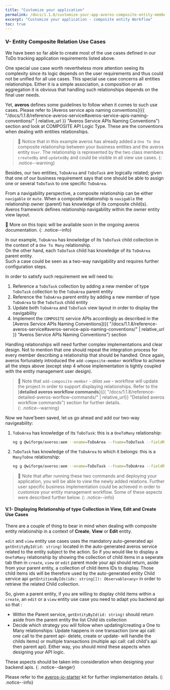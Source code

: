 ```yaml
---
title: "Customize your application"
permalink: /docs/1.1.8/customize-your-app-averos-composite-entity-member-workflow/
excerpt: "Customize your application - composite entity Workflow"
toc: true
---
```


### **V- Entity Composite Relation Use Cases**

We have been so far able to create most of the use cases defined in our ToDo tracking application requirements listed above. <br/>

One special use case worth nevertheless more attention seeing its complexity since its logic depends on the user requirements and thus could not be unified for all use cases.
This special use case concerns all entities relationships. Either it is a simple association, a composition or an aggregation it is obvious that handling such relationships depends on the final user needs. <br/>

Yet, **averos** defines some guidelines to follow when it comes to such use cases. Please refer to [Averos service apis naming conventions]({{ "/docs/1.1.8/reference-averos-service#averos-service-apis-naming-conventions/" | relative_url }}  "Averos Service APIs Naming Conventions") section and look at COMPOSITE API Logic Type. These are the conventions when dealing with entities relationships. <br/>

>🚩 Notice that in this example averos has already added a `One To One` composite relationship between your business entities and the averos entity `User`.
The relationship is represented by the two class members `createdBy` and `updatedBy` and could be visible in all view use cases. 
{: .notice--warning}


Besides, our two entities, `ToDoArea` and `ToDoTask` are logically related; given that one of our business requirement says that one should be able to assign one or several `ToDoTask` to one specific `ToDoArea`.

From a navigability perspective, a composite relationship can be either `navigable` or `mute`. When a composite relationship is `navigable` the relationship owner (parent) has knowledge of its composite child(s). <br/>
Averos framework defines relationship navigability within the owner entity view layout. <br/> 

📢 More on this topic will be available soon in the ongoing averos documentation.
{: .notice--info}

In our example, `ToDoArea` has knowledge of its `ToDoTask` child collection in the context of a `One To Many` relationship. <br/>
On the other hand, each `ToDoTask` child has knowledge of its `ToDoArea` parent entity.<br/>
Such a case could be seen as a two-way navigability and requires further configuration steps.

In order to satisfy such requirement we will need to: <br/>
1. Reference a `ToDoTask` collection by adding a new member of type `ToDoTask` collection to the `ToDoArea` parent entity
2. Reference the `ToDoArea` parent entity by adding a new member of type `ToDoArea` to the `ToDoTask` child entity
3. Update both `ToDoArea` and `ToDoTask` view layout in order to display the navigability
4. Implement the `COMPOSITE` service APIs accordingly as described in the [Averos Service APIs Naming Conventions]({{ "/docs/1.1.8/reference-averos-service#averos-service-apis-naming-conventions/" | relative_url }}  "Averos Service APIs Naming Conventions") section


Handling relationships will need further complex implementations and clear design. Not to mention that one should repeat the integration process for every member describing a relationship that should be handled.
Once again, averos fortunately introduced the `add-composite-member` workflow to achieve all the steps above (except step 4 whose implementation is tightly coupled with the entity management user design).


>🚩 Note that `add-composite-member` - *alias* `aem` - workflow will update the project in order to support displaying relationships.
Refer to the [**detailed averos workflow commands**]({{ "/docs/1.1.8/reference-detailed-averos-worflow-commands/" | relative_url}} "Detailed averos workflow commands")  section for further details. <br/>
{: .notice--warning}

Now we have'been saved, let us go ahead and add our two-way navigeability: <br/>

1. `ToDoArea` has knowledge of its `ToDoTask`: this is a `OneToMany` relationship: <br/>
   
   ```bash
   ng g @wiforge/averos:aem --ename=ToDoArea --fname=ToDoTask --fieldRelationType=OneToMany
   ```

2. `ToDoTask` has knowledge of the `ToDoArea` to which it belongs: this is a `ManyToOne` relationship:
   
   ```bash
   ng g @wiforge/averos:aem --ename=ToDoTask --fname=ToDoArea --fieldRelationType=ManyToOne
   ```

>🚩 Note that after running these two commands and deploying your application, you will be able to view the newly added relations. Further user specific business implementation could be achieved in order to customize your entity management workflow. Some of these aspects were described further below.
{: .notice--info}


#### **V.1- Displaying Relationship of type Collection in View, Edit and Create Use Cases**

There are a couple of thing to bear in mind when dealing with composite entity relationship in a context of **Create**, **View** or **Edit** entity.

`edit` and `view` entity use cases uses the mandatory auto-generated api `getEntityById(id: string)` located in the auto-generated averos service related to the entity subject to the action. So if you would like to display a `OneToMany` relationship by showing the collection of child items in a seperate tab then in `create`, `view` or `edit` parent mode your api should return, aside from your parent entity, a collection of child items IDs to display. Those child items ids will be therefore used by the auto-generated entity Child service api `getEntitiesByIds(ids: string[]): Observable<any>` in order to retrieve the related Child collection. 


So, given a parent entity, if you are willing to display child items within a `create`, an `edit` or a `view` entity use case you need to adapt you backend api so that : <br/>
- Within the Parent service, `getEntityById(id: string)` should return aside from the parent entity the list Child ids collection
- Decide which strategy you will follow when updating/creating a One to Many relationships: Update happens in one transaction (one api call: one call to the parent api- delete, create or update- will handle the childs items) or multiple transactions (multiple api call: call child's api then parent api). Either way, you should mind these aspects when designing your API logic.


These aspects should be taken into consideration when designing your backend apis.
{: .notice--danger}

Please refer to the [averos-io-starter](https://github.com/averos-io/averos-io-starter "averos-io starter kit") kit for further implementation details.
{: .notice--info}
